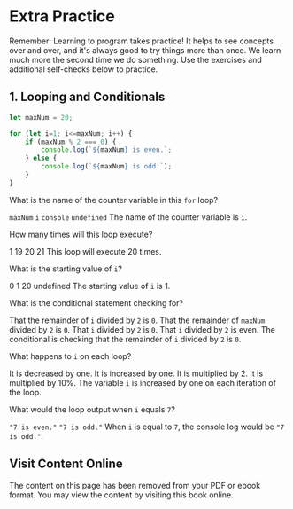 # Extra Practice

Remember: Learning to program takes practice! It helps to see concepts over and over, and it's always good to try things more than once. We learn much more the second time we do something. Use the exercises and additional self-checks below to practice.

## 1. Looping and Conditionals

```js
let maxNum = 20;

for (let i=1; i<=maxNum; i++) {
    if (maxNum % 2 === 0) {
        console.log(`${maxNum} is even.`;
    } else {
        console.log(`${maxNum} is odd.`);
    }
}
```
<quiz name="">
    <question>
        <p>What is the name of the counter variable in this <code>for</code> loop?</p>
        <answer><code>maxNum</code></answer>
        <answer correct><code>i</code></answer>
        <answer><code>console</code></answer>
        <answer><code>undefined</code></answer>
        <explanation>The name of the counter variable is <code>i</code>.</explanation>
    </question>
    <question>
        <p>How many times will this loop execute?</p>
        <answer>1</answer>
        <answer>19</answer>
        <answer correct>20</answer>
        <answer>21</answer>
        <explanation>This loop will execute 20 times.</explanation>
    </question>
    <question>
        <p>What is the starting value of <code>i</code>?</p>
        <answer>0</answer>
        <answer correct>1</answer>
        <answer>20</answer>
        <answer>undefined</answer>
        <explanation>The starting value of <code>i</code> is 1.</explanation>
    </question>
    <question>
        <p>What is the conditional statement checking for?</p>
        <answer correct>That the remainder of <code>i</code> divided by <code>2</code> is <code>0</code>.</answer>
        <answer>That the remainder of <code>maxNum</code> divided by <code>2</code> is <code>0</code>.</answer>
        <answer>That <code>i</code> divided by <code>2</code> is <code>0</code>.</answer>
        <answer>That <code>i</code> divided by <code>2</code> is even.</answer>
        <explanation>The conditional is checking that the remainder of <code>i</code> divided by <code>2</code> is <code>0</code>.</explanation>
    </question>
    <question>
        <p>What happens to <code>i</code> on each loop?</p>
        <answer>It is decreased by one.</answer>
        <answer correct>It is increased by one.</answer>
        <answer>It is multiplied by 2.</answer>
        <answer>It is multiplied by 10%.</answer>
        <explanation>The variable <code>i</code> is increased by one on each iteration of the loop.</explanation>
    </question>
    <question>
        <p>What would the loop output when <code>i</code> equals <code>7</code>?</p>
        <answer><code>"7 is even."</code></answer>
        <answer correct><code>"7 is odd."</code></answer>
        <explanation>When <code>i</code> is equal to <code>7</code>, the console log would be <code>"7 is odd."</code>.</explanation>
    </question>

</quiz>



<div class="no-quiz">
     <h2>Visit Content Online</h2>
     <p> 
         The content on this page has been removed from your PDF 
         or ebook format. You may view the content by visiting
         this book online.
     </p>
</div>
